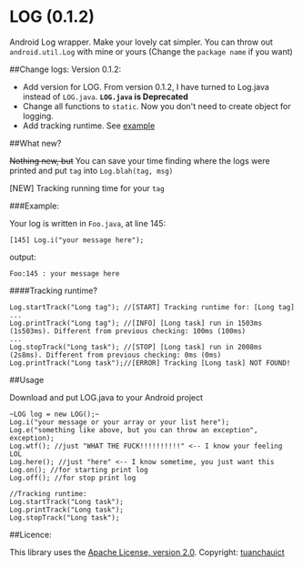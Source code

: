 LOG (0.1.2)
===

Android Log wrapper. Make your lovely cat simpler. You can throw out `android.util.Log` with mine or yours (Change the `package name` if you want)

##Change logs:
Version 0.1.2: 
- Add version for LOG. From version 0.1.2, I have turned to Log.java instead of `LOG.java`. **`LOG.java` is Deprecated**
- Change all functions to `static`. Now you don't need to create object for logging.
- Add tracking runtime. See [example](https://github.com/tuanchauict/LOG/blob/master/README.md#tracking-runtime)

##What new?

~~Nothing new, but~~ You can save your time finding where the logs were printed and put `tag` into `Log.blah(tag, msg)`

[NEW] Tracking running time for your `tag`

###Example:

Your log is written in `Foo.java`, at line 145:
    
    [145] Log.i("your message here");

output: 

    Foo:145 : your message here

####Tracking runtime?

    Log.startTrack("Long tag"); //[START] Tracking runtime for: [Long tag]
    ...
    Log.printTrack("Long tag"); //[INFO] [Long task] run in 1503ms (1s503ms). Different from previous checking: 100ms (100ms)
    ...
    Log.stopTrack("Long task"); //[STOP] [Long task] run in 2008ms (2s8ms). Different from previous checking: 0ms (0ms)
    Log.printTrack("Long task");//[ERROR] Tracking [Long task] NOT FOUND!
    
##Usage

Download and put LOG.java to your Android project

    ~LOG log = new LOG();~
    Log.i("your message or your array or your list here");
    Log.e("something like above, but you can throw an exception", exception);
    Log.wtf(); //just "WHAT THE FUCK!!!!!!!!!!" <-- I know your feeling LOL
    Log.here(); //just "here" <-- I know sometime, you just want this 
    Log.on(); //for starting print log
    Log.off(); //for stop print log
    
    //Tracking runtime:
    Log.startTrack("Long task");
    Log.printTrack("Long task");
    Log.stopTrack("Long task");
    
  
##Licence:

This library uses the [Apache License, version 2.0](http://www.apache.org/licenses/LICENSE-2.0.html). Copyright: [tuanchauict](https://github.com/tuanchauict)

  
